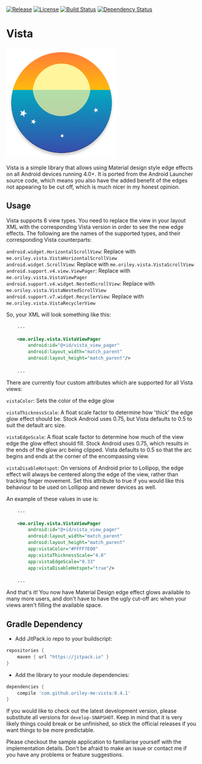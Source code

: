 [![Release](https://jitpack.io/v/com.github.oriley-me/vista.svg)](https://jitpack.io/#com.github.oriley-me/vista)
[![License](https://img.shields.io/badge/license-Apache%202.0-blue.svg)](http://www.apache.org/licenses/LICENSE-2.0)
[![Build Status](https://travis-ci.org/oriley-me/vista.svg?branch=master)](https://travis-ci.org/oriley-me/vista)
[![Dependency Status](https://www.versioneye.com/user/projects/56b73e38f6e506003a88f1cd/badge.svg?style=flat)](https://www.versioneye.com/user/projects/56b73e38f6e506003a88f1cd)

# Vista
![Logo](artwork/icon.png)

Vista is a simple library that allows using Material design style edge effects on all Android devices running 4.0+. It
is ported from the Android Launcher source code, which means you also have the added benefit of the edges not appearing
to be cut off, which is much nicer in my honest opinion.


## Usage


Vista supports 6 view types. You need to replace the view in your layout XML with the corresponding Vista version in
order to see the new edge effects. The following are the names of the supported types, and their corresponding Vista
counterparts:

`android.widget.HorizontalScrollView`: Replace with `me.oriley.vista.VistaHorizontalScrollView`  
`android.widget.ScrollView`: Replace with `me.oriley.vista.VistaScrollView`  
`android.support.v4.view.ViewPager`: Replace with `me.oriley.vista.VistaViewPager`  
`android.support.v4.widget.NestedScrollView`: Replace with `me.oriley.vista.VistaNestedScrollView`  
`android.support.v7.widget.RecyclerView`: Replace with `me.oriley.vista.VistaRecyclerView`  

So, your XML will look something like this:

```xml
    ...

    <me.oriley.vista.VistaViewPager
        android:id="@+id/vista_view_pager"
        android:layout_width="match_parent"
        android:layout_height="match_parent"/>

    ...
```

There are currently four custom attributes which are supported for all Vista views:

`vistaColor`: Sets the color of the edge glow  

`vistaThicknessScale`: A float scale factor to determine how 'thick' the edge glow effect should be. Stock Android uses
0.75, but Vista defaults to 0.5 to suit the default arc size.  

`vistaEdgeScale`: A float scale factor to determine how much of the view edge the glow effect should fill. Stock Android uses
0.75, which results in the ends of the glow arc being clipped. Vista defaults to 0.5 so that the arc begins and ends at
the corner of the encompassing view.  

`vistaDisableHotspot`: On versions of Android prior to Lollipop, the edge effect will always be centered along the edge
of the view, rather than tracking finger movement. Set this attribute to true if you would like this behaviour to be
used on Lollipop and newer devices as well.

An example of these values in use is:

```xml
    ...

    <me.oriley.vista.VistaViewPager
        android:id="@+id/vista_view_pager"
        android:layout_width="match_parent"
        android:layout_height="match_parent"
        app:vistaColor="#FFFF7E00"
        app:vistaThicknessScale="4.0"
        app:vistaEdgeScale="0.33"
        app:vistaDisableHotspot="true"/>

    ...
```

And that's it! You now have Material Design edge effect glows available to many more users, and don't have to have the
ugly cut-off arc when your views aren't filling the available space.


## Gradle Dependency


 * Add JitPack.io repo to your buildscript:

```gradle
repositories {
    maven { url "https://jitpack.io" }
}
```

 * Add the library to your module dependencies:

```gradle
dependencies {
    compile 'com.github.oriley-me:vista:0.4.1'
}
```

If you would like to check out the latest development version, please substitute all versions for `develop-SNAPSHOT`.
Keep in mind that it is very likely things could break or be unfinished, so stick the official releases if you want
things to be more predictable.

Please checkout the sample application to familiarise yourself with the implementation details. Don't be afraid to
make an issue or contact me if you have any problems or feature suggestions.
